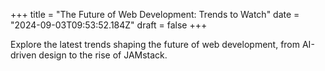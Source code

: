+++
title = "The Future of Web Development: Trends to Watch"
date = "2024-09-03T09:53:52.184Z"
draft = false
+++

  Explore the latest trends shaping the future of web development, from AI-driven design to the rise of JAMstack.
        